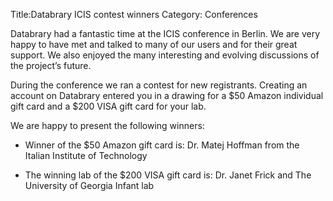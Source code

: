 Title:Databrary ICIS contest winnersCategory: ConferencesDatabrary had a fantastic time at the ICIS conference in Berlin. We are very happy to have met and talked to many of our users and for their great support. We also enjoyed the many interesting and evolving discussions of the project’s future. During the conference we ran a contest for new registrants. Creating an account on Databrary entered you in a drawing for a $50 Amazon individual gift card and a $200 VISA gift card for your lab. We are happy to present the following winners:* Winner of the $50 Amazon gift card is:Dr. Matej Hoffman from the Italian Institute of Technology* The winning lab of the $200 VISA gift card is:Dr. Janet Frick and The University of Georgia Infant lab